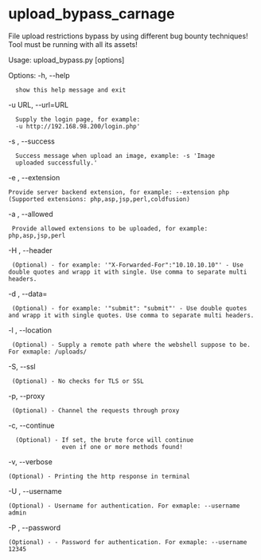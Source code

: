 # upload_bypass_carnage

File upload restrictions bypass by using different bug bounty techniques!
Tool must be running with all its assets!

Usage: upload_bypass.py [options]

Options:
  -h, --help            
  
      show this help message and exit
  
  -u URL, --url=URL    
  
      Supply the login page, for example:
      -u http://192.168.98.200/login.php'
  
  -s , --success
  
      Success message when upload an image, example: -s 'Image
      uploaded successfully.'
      
  -e , --extension 
  
    Provide server backend extension, for example: --extension php (Supported extensions: php,asp,jsp,perl,coldfusion)
      
   -a , --allowed
   
     Provide allowed extensions to be uploaded, for example: php,asp,jsp,perl
  
  -H , --header 
       
     (Optional) - for example: '"X-Forwarded-For":"10.10.10.10"' - Use double quotes and wrapp it with single. Use comma to separate multi headers.

  -d , --data= 
  
     (Optional) - for example: '"submit": "submit"' - Use double quotes and wrapp it with single quotes. Use comma to separate multi headers.
  
  -l , --location
        
     (Optional) - Supply a remote path where the webshell suppose to be. For exmaple: /uploads/
  
  -S, --ssl
       
     (Optional) - No checks for TLS or SSL
  
  -p, --proxy
     
     (Optional) - Channel the requests through proxy
  
  -c, --continue
      
      (Optional) - If set, the brute force will continue
                   even if one or more methods found!
  
  -v, --verbose
    
    (Optional) - Printing the http response in terminal
    
  -U , --username
  
    (Optional) - Username for authentication. For exmaple: --username admin
  
  -P , --password 
  
    (Optional) - - Password for authentication. For exmaple: --username 12345
